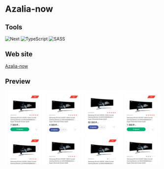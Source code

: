 # Azalia-now

## Tools

![Next](https://img.shields.io/badge/-Next.js-000?style=for-the-badge&logo=Nextdotjs&logoColor=ffffff)
![TypeScript](https://img.shields.io/badge/-TypeScript-000?style=for-the-badge&logo=TypeScript&logoColor=3178C6)
![SASS](https://img.shields.io/badge/-Axios-000?style=for-the-badge&logo=sass&logoColor=CE639A)

## Web site

[Azalia-now](https://azalia-now-two.vercel.app/)

## Preview

[![Layout](https://github.com/ManucherKM/azalia-now/blob/main/preview/home.png?raw=true)](https://azalia-now-two.vercel.app/)
